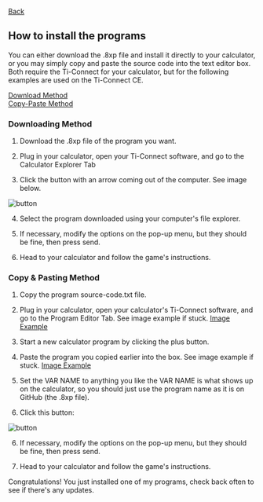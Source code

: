[Back](javascript:history.back())

## How to install the programs

You can either download the .8xp file and install it directly to your calculator, or you may simply copy and paste the source code into the text editor box. Both require the Ti-Connect for your calculator, but for the following examples are used on the Ti-Connect CE.

[Download Method](http://ti84.chew.pw/install/#downloading-method)<br/>
[Copy-Paste Method](http://ti84.chew.pw/install/#copy--pasting-method)

### Downloading Method

1) Download the .8xp file of the program you want.

2) Plug in your calculator, open your Ti-Connect software, and go to the Calculator Explorer Tab

3) Click the button with an arrow coming out of the computer. See image below.

![button](http://files.chew.pw/47d53a29cf98e5d77fcacb162654f7bb.png)

4) Select the program downloaded using your computer's file explorer.

5) If necessary, modify the options on the pop-up menu, but they should be fine, then press send.

6) Head to your calculator and follow the game's instructions.

### Copy & Pasting Method

1) Copy the program source-code.txt file.

2) Plug in your calculator, open your calculator's Ti-Connect software, and go to the Program Editor Tab. See image example if stuck. [Image Example](http://files.chew.pw/0da2864f17bbe826fc47502012a6f101.png)

2) Start a new calculator program by clicking the plus button.

3) Paste the program you copied earlier into the box. See image example if stuck. [Image Example](http://files.chew.pw/bb4b0008abcc8ccedd606e31cb20e4f3.png)

4) Set the VAR NAME to anything you like the VAR NAME is what shows up on the calculator, so you should just use the program name as it is on GitHub (the .8xp file).

5) Click this button:

![button](http://files.chew.pw/74f7033a3674f5b8116dfd5b0eeef4b3.png)

6) If necessary, modify the options on the pop-up menu, but they should be fine, then press send.

7) Head to your calculator and follow the game's instructions.

Congratulations! You just installed one of my programs, check back often to see if there's any updates.
